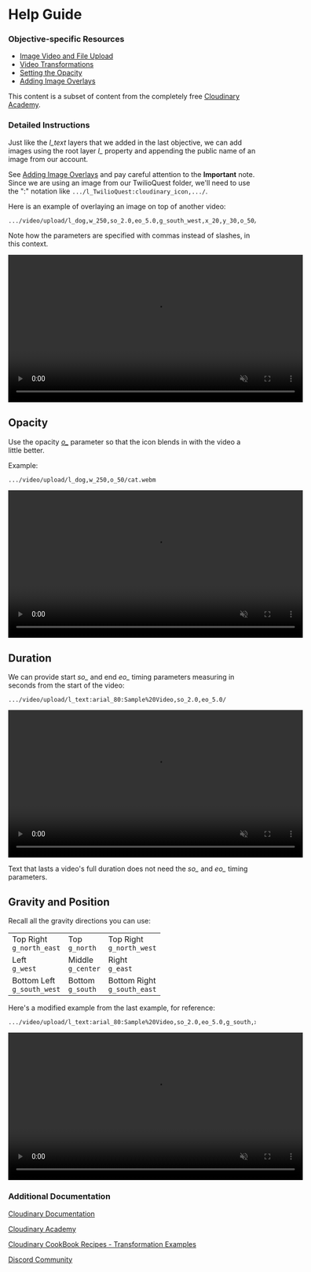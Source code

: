 # Help Guide

### Objective-specific Resources
* [Image Video and File Upload](https://cloudinary.com/documentation/image_video_and_file_upload?utm_source=twilio&utm_medium=event&utm_campaign=cloudinary-twilioquest-2021)
* [Video Transformations](https://cloudinary.com/documentation/video_manipulation_and_delivery?utm_source=twilio&utm_medium=event&utm_campaign=cloudinary-twilioquest-2021)
* [Setting the Opacity](https://cloudinary.com/documentation/transformation_reference?utm_source=twilio&utm_medium=event&utm_campaign=cloudinary-twilioquest-2021#o_opacity)
* [Adding Image Overlays](https://cloudinary.com/documentation/video_layers?utm_source=twilio&utm_medium=event&utm_campaign=cloudinary-twilioquest-2021#image_overlays)


This content is a subset of content from the completely free [Cloudinary Academy](https://training.cloudinary.com/). 


### Detailed Instructions

Just like the _l_text_ layers that we added in the last objective, we can add images using the root layer _l\__ property and appending the public name of an image from our account. 

See [Adding Image Overlays](https://cloudinary.com/documentation/video_layers?utm_source=twilio&utm_medium=event&utm_campaign=cloudinary-twilioquest-2021#image_overlays) and pay careful attention to the **Important** note. Since we are using an image from our TwilioQuest folder, we'll need to use the ":" notation like `.../l_TwilioQuest:cloudinary_icon,.../`.

Here is an example of overlaying an image on top of another video:
~~~text
.../video/upload/l_dog,w_250,so_2.0,eo_5.0,g_south_west,x_20,y_30,o_50/cat.webm
~~~

Note how the parameters are specified with commas instead of slashes, in this context.

<div>
   <video muted controls width="600">
      <source src="https://demo-res.cloudinary.com/video/upload/l_dog,w_250,so_2.0,eo_5.0,g_south_west,x_20,y_30,o_50/cat.webm" type="video/mp4">
   </video>
</div>

## Opacity

Use the opacity [_o\__](https://cloudinary.com/documentation/transformation_reference?utm_source=twilio&utm_medium=event&utm_campaign=cloudinary-twilioquest-2021#o_opacity) parameter so that the icon blends in with the video a little better. 

Example:
~~~text
.../video/upload/l_dog,w_250,o_50/cat.webm
~~~
<div>
   <video muted controls width="600">
      <source src="https://demo-res.cloudinary.com/video/upload/l_dog,w_250,o_50/cat.webm" type="video/mp4">
   </video>
</div>


## Duration

We can provide start *so_* and end *eo_* timing parameters measuring in seconds from the start of the video:
```
.../video/upload/l_text:arial_80:Sample%20Video,so_2.0,eo_5.0/
```

<div>
   <video muted controls width="600">
      <source src="https://demo-res.cloudinary.com/video/upload/l_text:arial_80:Sample%20Video,so_2.0,eo_5.0/dog.webm" type="video/mp4">
   </video>
</div>

Text that lasts a video's full duration does not need the *so_* and *eo_* timing parameters.

## Gravity and Position
Recall all the gravity directions you can use:

||||
|--|--|--|
|Top Right<br>`g_north_east`|Top<br>`g_north`|Top Right<br>`g_north_west`|
|Left<br>`g_west`|Middle<br>`g_center`|Right<br>`g_east`|
|Bottom Left<br>`g_south_west`|Bottom<br>`g_south`|Bottom Right<br>`g_south_east`|

Here's a modified example from the last example, for reference:

~~~text
.../video/upload/l_text:arial_80:Sample%20Video,so_2.0,eo_5.0,g_south,x_10,y_20/
~~~
<div>
   <video muted controls width="600">
      <source src="https://demo-res.cloudinary.com/video/upload/l_text:arial_80:Sample%20Video,so_2.0,eo_5.0,g_south,x_10,y_20/dog.webm" type="video/mp4">
   </video>
</div>

### Additional Documentation

[Cloudinary Documentation](https://cloudinary.com/documentation?utm_source=twilio&utm_medium=event&utm_campaign=cloudinary-twilioquest-2021)

[Cloudinary Academy](https://training.cloudinary.com?utm_source=twilio&utm_medium=event&utm_campaign=cloudinary-twilioquest-2021)

[Cloudinary CookBook Recipes - Transformation Examples](https://cloudinary.com/cookbook?utm_source=twilio&utm_medium=event&utm_campaign=cloudinary-twilioquest-2021)

[Discord Community](https://discord.gg/CCsubwFbvd)